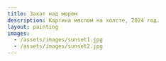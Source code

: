 ```yaml
---
title: Закат над морем
description: Картина маслом на холсте, 2024 год.
layout: painting
images:
  - /assets/images/sunset1.jpg
  - /assets/images/sunset2.jpg
---
```

